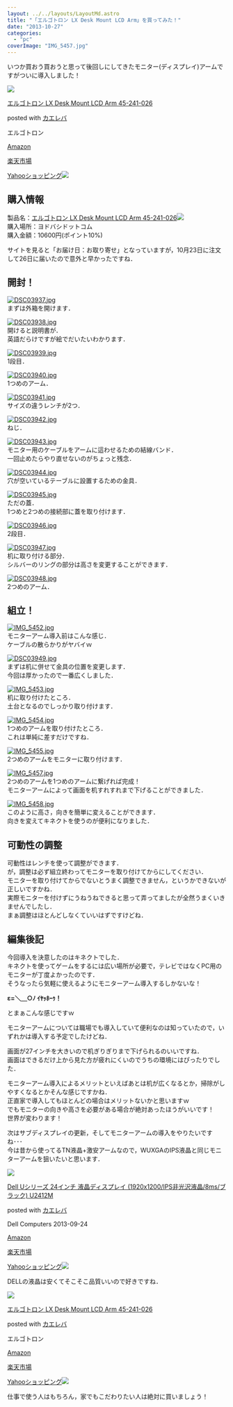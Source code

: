 ```yaml
---
layout: ../../layouts/LayoutMd.astro
title: "「エルゴトロン LX Desk Mount LCD Arm」を買ってみた！"
date: "2013-10-27"
categories: 
  - "pc"
coverImage: "IMG_5457.jpg"
---
```


いつか買おう買おうと思って後回しにしてきたモニター(ディスプレイ)アームですがついに導入しました！

[![](/archive/images/31U9FY8LSdL._SL160_.jpg)](https://www.amazon.co.jp/exec/obidos/ASIN/B00358RIRC/mizuka123-22/ref=nosim/)

[エルゴトロン LX Desk Mount LCD Arm 45-241-026](https://www.amazon.co.jp/exec/obidos/ASIN/B00358RIRC/mizuka123-22/ref=nosim/)

posted with [カエレバ](http://kaereba.com)

エルゴトロン

[Amazon](http://www.amazon.co.jp/gp/search?keywords=LX%20Desk%20Mount%20LCD%20Arm%2045-241-026&__mk_ja_JP=%83J%83%5E%83J%83i&tag=mizuka123-22 "アマゾン")

[楽天市場](http://hb.afl.rakuten.co.jp/hgc/032b53ee.4b34c5ee.0f4a541e.f440145e/?pc=http%3A%2F%2Fsearch.rakuten.co.jp%2Fsearch%2Fmall%2FLX%2520Desk%2520Mount%2520LCD%2520Arm%252045-241-026%2F-%2Ff.1-p.1-s.1-sf.0-st.A-v.2%3Fx%3D0%26scid%3Daf_ich_link_urltxt%26m%3Dhttp%3A%2F%2Fm.rakuten.co.jp%2F "楽天市場")

[Yahooショッピング![](//ad.jp.ap.valuecommerce.com/servlet/gifbanner?sid=3066752&pid=881990642)](//ck.jp.ap.valuecommerce.com/servlet/referral?sid=3066752&pid=881990642&vc_url=http%3A%2F%2Fshopping.search.yahoo.co.jp%2Fsearch%3FuIv%3Don%26ei%3DUTF-8%26tab_ex%3Dcommerce%26slider%3D0%26va%3DLX%2520Desk%2520Mount%2520LCD%2520Arm%252045-241-026 "Yahooショッピング")

## 購入情報

製品名：[エルゴトロン LX Desk Mount LCD Arm 45-241-026](http://www.amazon.co.jp/gp/product/B00358RIRC/ref=as_li_ss_tl?ie=UTF8&camp=247&creative=7399&creativeASIN=B00358RIRC&linkCode=as2&tag=mizuka123-22)![](http://ir-jp.amazon-adsystem.com/e/ir?t=mizuka123-22&l=as2&o=9&a=B00358RIRC)  
購入場所：ヨドバシドットコム  
購入金額：10600円(ポイント10%)

サイトを見ると「お届け日：お取り寄せ」となっていますが，10月23日に注文して26日に届いたので意外と早かったですね．

## 開封！

[![DSC03937.jpg](/archive/images/10503260365_546e4ca35e_b.jpg)](http://www.flickr.com/photos/67522130@N08/10503260365/ "DSC03937.jpg")  
まずは外箱を開けます．

[![DSC03938.jpg](/archive/images/10503261936_f36a13a42e_b.jpg)](http://www.flickr.com/photos/67522130@N08/10503261936/ "DSC03938.jpg")  
開けると説明書が．  
英語だらけですが絵でだいたいわかります．

[![DSC03939.jpg](/archive/images/10503270834_380e8a9fb2_b.jpg)](http://www.flickr.com/photos/67522130@N08/10503270834/ "DSC03939.jpg")  
1段目．

[![DSC03940.jpg](/archive/images/10503268135_01af89bc4b_b.jpg)](http://www.flickr.com/photos/67522130@N08/10503268135/ "DSC03940.jpg")  
1つめのアーム．

[![DSC03941.jpg](/archive/images/10503269276_9d633fb7e7_b.jpg)](http://www.flickr.com/photos/67522130@N08/10503269276/ "DSC03941.jpg")  
サイズの違うレンチが2つ．

[![DSC03942.jpg](/archive/images/10503277304_5b5f9f477d_b.jpg)](http://www.flickr.com/photos/67522130@N08/10503277304/ "DSC03942.jpg")  
ねじ．

[![DSC03943.jpg](/archive/images/10503472353_8260c44f82_b.jpg)](http://www.flickr.com/photos/67522130@N08/10503472353/ "DSC03943.jpg")  
モニター用のケーブルをアームに這わせるための結線バンド．  
一回止めたらやり直せないのがちょっと残念．

[![DSC03944.jpg](/archive/images/10503475113_d723987b8c_b.jpg)](http://www.flickr.com/photos/67522130@N08/10503475113/ "DSC03944.jpg")  
穴が空いているテーブルに設置するための金具．

[![DSC03945.jpg](/archive/images/10503284994_39e3df08ff_b.jpg)](http://www.flickr.com/photos/67522130@N08/10503284994/ "DSC03945.jpg")  
ただの蓋．  
1つめと2つめの接続部に蓋を取り付けます．

[![DSC03946.jpg](/archive/images/10503287464_40091e2374_b.jpg)](http://www.flickr.com/photos/67522130@N08/10503287464/ "DSC03946.jpg")  
2段目．

[![DSC03947.jpg](/archive/images/10503283556_0091867178_b.jpg)](http://www.flickr.com/photos/67522130@N08/10503283556/ "DSC03947.jpg")  
机に取り付ける部分．  
シルバーのリングの部分は高さを変更することができます．

[![DSC03948.jpg](/archive/images/10503286545_dd09ab16f2_b.jpg)](http://www.flickr.com/photos/67522130@N08/10503286545/ "DSC03948.jpg")  
2つめのアーム．

## 組立！

[![IMG_5452.jpg](/archive/images/10503130455_66f5e0f5e8_b.jpg)](http://www.flickr.com/photos/67522130@N08/10503130455/ "IMG_5452.jpg")  
モニターアーム導入前はこんな感じ．  
ケーブルの散らかりがヤバイｗ

[![DSC03949.jpg](/archive/images/10503486393_e2c9741de3_b.jpg)](http://www.flickr.com/photos/67522130@N08/10503486393/ "DSC03949.jpg")  
まずは机に併せて金具の位置を変更します．  
今回は厚かったので一番広くしました．

[![IMG_5453.jpg](/archive/images/10503132076_7c7484daa0_b.jpg)](http://www.flickr.com/photos/67522130@N08/10503132076/ "IMG_5453.jpg")  
机に取り付けたところ．  
土台となるのでしっかり取り付けます．

[![IMG_5454.jpg](/archive/images/10503134776_fb4ca36744_b.jpg)](http://www.flickr.com/photos/67522130@N08/10503134776/ "IMG_5454.jpg")  
1つめのアームを取り付けたところ．  
これは単純に差すだけですね．

[![IMG_5455.jpg](/archive/images/10503139246_9f396cc6a8_b.jpg)](http://www.flickr.com/photos/67522130@N08/10503139246/ "IMG_5455.jpg")  
2つめのアームをモニターに取り付けます．

[![IMG_5457.jpg](/archive/images/10503151214_a7ab8f5d02_b.jpg)](http://www.flickr.com/photos/67522130@N08/10503151214/ "IMG_5457.jpg")  
2つめのアームを1つめのアームに繋げれば完成！  
モニターアームによって画面を机すれすれまで下げることができました．

[![IMG_5458.jpg](/archive/images/10503153674_a556a7e95c_b.jpg)](http://www.flickr.com/photos/67522130@N08/10503153674/ "IMG_5458.jpg")  
このように高さ，向きを簡単に変えることができます．  
向きを変えてキネクトを使うのが便利になりました．

## 可動性の調整

可動性はレンチを使って調整ができます．  
が，調整は必ず組立終わってモニターを取り付けてからにしてください．  
モニターを取り付けてからでないとうまく調整できません，というかできないが正しいですかね．  
実際モニターを付けずにうねうねできると思って弄ってましたが全然うまくいきませんでしたし．  
まぁ調整はほとんどしなくていいはずですけどね．

## 編集後記

今回導入を決意したのはキネクトでした．  
キネクトを使ってゲームをするには広い場所が必要で，テレビではなくPC用のモニターが丁度よかったのです．  
そうなったら気軽に使えるようにモニターアーム導入するしかないな！

**ε=＼＿○ﾉ ｲﾔｯﾎｰｩ！**

とまぁこんな感じですｗ

モニターアームについては職場でも導入していて便利なのは知っていたので，いずれかは導入する予定でしたけどね．

画面が27インチを大きいので机ぎりぎりまで下げられるのいいですね．  
画面はできるだけ上から見た方が疲れにくいのでうちの環境にはぴったりでした．

モニターアーム導入によるメリットといえばあとは机が広くなるとか，掃除がしやすくなるとかそんな感じですかね．  
正直家で導入してもほとんどの場合はメリットないかと思いますｗ  
でもモニターの向きや高さを必要がある場合が絶対あったほうがいいです！  
世界が変わります！

次はサブディスプレイの更新，そしてモニターアームの導入をやりたいですね･･･  
今は昔から使ってるTN液晶+激安アームなので，WUXGAのIPS液晶と同じモニターアームを狙いたいと思います．

[![](/archive/images/31c6zyTuh3L._SL160_.jpg)](https://www.amazon.co.jp/exec/obidos/ASIN/B00FEZD86O/mizuka123-22/ref=nosim/)

[Dell Uシリーズ 24インチ 液晶ディスプレイ (1920x1200/IPS非光沢液晶/8ms/ブラック) U2412M](https://www.amazon.co.jp/exec/obidos/ASIN/B00FEZD86O/mizuka123-22/ref=nosim/)

posted with [カエレバ](http://kaereba.com)

Dell Computers 2013-09-24

[Amazon](http://www.amazon.co.jp/gp/search?keywords=x1200%2FIPS%20U2412M&__mk_ja_JP=%83J%83%5E%83J%83i&tag=mizuka123-22 "アマゾン")

[楽天市場](http://hb.afl.rakuten.co.jp/hgc/032b53ee.4b34c5ee.0f4a541e.f440145e/?pc=http%3A%2F%2Fsearch.rakuten.co.jp%2Fsearch%2Fmall%2Fx1200%252FIPS%2520U2412M%2F-%2Ff.1-p.1-s.1-sf.0-st.A-v.2%3Fx%3D0%26scid%3Daf_ich_link_urltxt%26m%3Dhttp%3A%2F%2Fm.rakuten.co.jp%2F "楽天市場")

[Yahooショッピング![](//ad.jp.ap.valuecommerce.com/servlet/gifbanner?sid=3066752&pid=881990642)](//ck.jp.ap.valuecommerce.com/servlet/referral?sid=3066752&pid=881990642&vc_url=http%3A%2F%2Fshopping.search.yahoo.co.jp%2Fsearch%3FuIv%3Don%26ei%3DUTF-8%26tab_ex%3Dcommerce%26slider%3D0%26va%3Dx1200%252FIPS%2520U2412M "Yahooショッピング")

DELLの液晶は安くてそこそこ品質いいので好きですね．

[![](/archive/images/31U9FY8LSdL._SL160_.jpg)](https://www.amazon.co.jp/exec/obidos/ASIN/B00358RIRC/mizuka123-22/ref=nosim/)

[エルゴトロン LX Desk Mount LCD Arm 45-241-026](https://www.amazon.co.jp/exec/obidos/ASIN/B00358RIRC/mizuka123-22/ref=nosim/)

posted with [カエレバ](http://kaereba.com)

エルゴトロン

[Amazon](http://www.amazon.co.jp/gp/search?keywords=LX%20Desk%20Mount%20LCD%20Arm%2045-241-026&__mk_ja_JP=%83J%83%5E%83J%83i&tag=mizuka123-22 "アマゾン")

[楽天市場](http://hb.afl.rakuten.co.jp/hgc/032b53ee.4b34c5ee.0f4a541e.f440145e/?pc=http%3A%2F%2Fsearch.rakuten.co.jp%2Fsearch%2Fmall%2FLX%2520Desk%2520Mount%2520LCD%2520Arm%252045-241-026%2F-%2Ff.1-p.1-s.1-sf.0-st.A-v.2%3Fx%3D0%26scid%3Daf_ich_link_urltxt%26m%3Dhttp%3A%2F%2Fm.rakuten.co.jp%2F "楽天市場")

[Yahooショッピング![](//ad.jp.ap.valuecommerce.com/servlet/gifbanner?sid=3066752&pid=881990642)](//ck.jp.ap.valuecommerce.com/servlet/referral?sid=3066752&pid=881990642&vc_url=http%3A%2F%2Fshopping.search.yahoo.co.jp%2Fsearch%3FuIv%3Don%26ei%3DUTF-8%26tab_ex%3Dcommerce%26slider%3D0%26va%3DLX%2520Desk%2520Mount%2520LCD%2520Arm%252045-241-026 "Yahooショッピング")

仕事で使う人はもちろん，家でもこだわりたい人は絶対に買いましょう！
